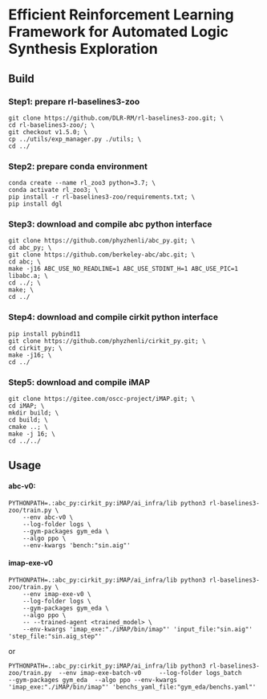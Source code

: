 # Efficient Reinforcement Learning Framework for Automated Logic Synthesis Exploration


## Build

### Step1: prepare rl-baselines3-zoo
```
git clone https://github.com/DLR-RM/rl-baselines3-zoo.git; \
cd rl-baselines3-zoo/; \
git checkout v1.5.0; \
cp ../utils/exp_manager.py ./utils; \
cd ../
```

### Step2: prepare conda environment
```
conda create --name rl_zoo3 python=3.7; \
conda activate rl_zoo3; \
pip install -r rl-baselines3-zoo/requirements.txt; \
pip install dgl
```

### Step3: download and compile abc python interface
```
git clone https://github.com/phyzhenli/abc_py.git; \
cd abc_py; \
git clone https://github.com/berkeley-abc/abc.git; \
cd abc; \
make -j16 ABC_USE_NO_READLINE=1 ABC_USE_STDINT_H=1 ABC_USE_PIC=1 libabc.a; \
cd ../; \
make; \
cd ../
```

### Step4: download and compile cirkit python interface
```
pip install pybind11
git clone https://github.com/phyzhenli/cirkit_py.git; \
cd cirkit_py; \
make -j16; \
cd ../
```

### Step5: download and compile iMAP
```
git clone https://gitee.com/oscc-project/iMAP.git; \
cd iMAP; \
mkdir build; \
cd build; \
cmake ..; \
make -j 16; \
cd ../../
```

## Usage
#### abc-v0:
```
PYTHONPATH=.:abc_py:cirkit_py:iMAP/ai_infra/lib python3 rl-baselines3-zoo/train.py \
    --env abc-v0 \
    --log-folder logs \
    --gym-packages gym_eda \
    --algo ppo \
    --env-kwargs 'bench:"sin.aig"'
```
#### imap-exe-v0
```
PYTHONPATH=.:abc_py:cirkit_py:iMAP/ai_infra/lib python3 rl-baselines3-zoo/train.py \
    --env imap-exe-v0 \
    --log-folder logs \
    --gym-packages gym_eda \
    --algo ppo \
    -- --trained-agent <trained_model> \
    --env-kwargs 'imap_exe:"./iMAP/bin/imap"' 'input_file:"sin.aig"' 'step_file:"sin.aig_step"'
```
or
```
PYTHONPATH=.:abc_py:cirkit_py:iMAP/ai_infra/lib python3 rl-baselines3-zoo/train.py  --env imap-exe-batch-v0     --log-folder logs_batch     --gym-packages gym_eda  --algo ppo --env-kwargs 'imap_exe:"./iMAP/bin/imap"' 'benchs_yaml_file:"gym_eda/benchs.yaml"'
```

<!---
## Reference:
[1] Qian, Yu, Xuegong Zhou, Hao Zhou, and Lingli Wang. "Efficient Reinforcement Learning Framework for Automated Logic Synthesis Exploration." In 2022 International Conference on Field-Programmable Technology (ICFPT), pp. 1-6. IEEE, 2022. 
-->
